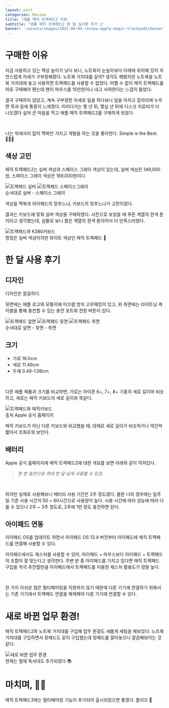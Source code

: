 ```yaml
---
layout: post
categories: Review
title: '애플 매직 트랙패드2 리뷰'
subtitle: '애플 매직 트랙패드2 한 달 실사용 후기 🐥'
banner: '/assets/images/2021-04-04-review-apple-magic-trackpad2/banner.jpeg'
---
```


# 구매한 이유

지금 사용하고 있는 책상 높이가 낮다 보니, 노트북이 눈높이보다 아래에 위치해 있어 자연스럽게 자세가 구부정해졌다.
노트북 거치대를 살까? 생각도 해봤지만 노트북을 노트북 거치대에 놓고 사용하면 트랙패드를 사용할 수 없었다.
어쩔 수 없이 매직 트랙패드를 따로 구매해야 됐는데 왠지 마우스를 15만원이나 내고 사야한다는 느낌이 들었다.

결국 구매하지 않았고, 계속 구부정한 자세로 일을 하다보니 일을 마치고 잠자리에 누우면 목과 등에 통증이 느껴졌다.
이러다가는 몇 년 뒤, 몇십 년 뒤에 디스크 치료비가 더 나오겠다 싶어 큰 마음을 먹고 애플 매직 트랙패드2를 구매하게 되었다.

<br>

나는 악세사리 없이 맥북만 가지고 개발을 하는 것을 좋아한다. Simple is the Best. 👩🏻‍💻

## 색상 고민

매직 트랙패드2는 실버 색상과 스페이스 그레이 색상이 있는데, 실버 색상은 149,000원, 스페이스 그레이 색상은 169,000원이다. 

<div class="d-flex flex-column flex-md-row justify-content-md-between">
    <img src="/assets/images/2021-04-04-review-apple-magic-trackpad2/01.%20트랙패드%20실버.jpeg" alt="트랙패드 실버" class="col-md-6 mb-0"/>
    <img src="/assets/images/2021-04-04-review-apple-magic-trackpad2/01.%20트랙패드%20스페이스그레이.jpeg" alt="트랙패드 스페이스그레이" class="col-md-6 mb-0"/>
</div>

<figcaption class="mt-0">순서대로 실버 - 스페이스 그레이</figcaption>

색상을 맥북과 아이패드의 맞추느냐, 키보드의 맞추느냐가 고민이였다.

결과는 키보드에 맞춰 실버 색상을 구매하였다. 
사진으로 보았을 때 푸른 계열의 흰색 톤이라고 생각했는데, 실물로 보니 붉은 계열의 흰색 톤이어서 더 만족스러웠다.

<img src="/assets/images/2021-04-04-review-apple-magic-trackpad2/02.%20트랙패드와%20K380키보드.jpg" alt="트랙패드와 K380키보드" class="col-md-6"/>

<figcaption class="mt-3">명칭은 실버 색상이지만 화이트 색상인 매직 트랙패드 👀</figcaption>

# 한 달 사용 후기

## 디자인

디자인은 깔끔하다. 

뒷면에는 애플 로고와 모퉁이에 미끄럼 방지 고무패킹이 있고, 위 측면에는 라이트닝 케이블을 통해 충천할 수 있는 충전 포트와 전원 버튼이 있다.

<div class="d-flex flex-column flex-md-row justify-content-md-between">
    <img src="/assets/images/2021-04-04-review-apple-magic-trackpad2/03.%20트랙패드%20앞면.jpg" alt="트랙패드 앞면" class="col-md-4 mb-md-0"/>
    <img src="/assets/images/2021-04-04-review-apple-magic-trackpad2/03.%20트랙패드%20뒷면.jpg" alt="트랙패드 뒷면" class="col-md-4 mb-md-0"/>
    <img src="/assets/images/2021-04-04-review-apple-magic-trackpad2/03.%20트랙패드%20측면.jpg" alt="트랙패드 측면" class="col-md-4 mb-md-0"/>
</div>

<figcaption class="mt-3">순서대로 앞면 - 뒷면 - 측면</figcaption>

## 크기

- 가로 16.0cm
- 세로 11.49cm
- 두께 0.49-1.09cm

<br>

다른 애플 제품과 크기를 비교하면, 가로는 아이폰 6+, 7+, 8+ 기종의 세로 길이와 비슷하고, 세로는 매직 키보드의 세로 길이와 똑같다.

<img src="/assets/images/2021-04-04-review-apple-magic-trackpad2/04.%20트랙패드와%20매직키보드.jpeg" alt="트랙패드와 매직키보드" class="col-12"/>

<figcaption class="mt-3">출처 Apple 공식 홈페이지</figcaption>

매직 키보드가 아닌 다른 키보드와 비교했을 때, 대체로 세로 길이가 비슷하거나 약간씩 짧아서 조화로워 보인다.

## 배터리

Apple 공식 홈페이지에 매직 트랙패드2에 대한 개요를 보면 아래와 같이 적혀있다. 

> *한 번 충전으로 최대 한 달 넘게 사용할 수 있죠.*

<br>

하지만 실제로 사용해보니 배터리 사용 기간은 2주 정도였다. 물론 나의 경우에는 일주일 기준 사용 시간이 50 ~ 60시간으로 사용량이 높다.
사용 시간에 따라 성능에 따라 다를 수 있으나 2주 ~ 3주 정도로, 2주에 1번 정도 충전하면 된다.

## 아이패드 연동

아이패드 OS를 업데이트 하면서 아이패드 OS 13.4 버전부터 아이패드에 매직 트랙패드를 연결해 사용할 수 있다.

아이패드에서도 제스처를 사용할 수 있어, 아이패드 + 마우스보다 아이패드 + 트랙패드의 조합이 잘 맞는다고 생각한다.
주변 분 중 아이패드를 가지고 있다면 매직 트랙패드 구입을 적극 추천할만큼 아이패드에서 트랙패드를 이용한 제스처 활용도가 정말 높다.

<br>

한 가지 아쉬운 점은 멀티페어링을 지원하지 않기 때문에 다른 기기에 연결하기 위해서는 기존 기기에서 트랙패드 연결을 해제해야 다른 기기에 연결할 수 있다.

# 새로 바뀐 업무 환경!

매직 트랙패드2와 노트북 거치대를 구입해 업무 환경도 새롭게 세팅을 해보았다. 
노트북 거치대를 구입하면서 장패드도 같이 구입했는데 장패드를 깔아놓으니 깔끔해보이는 것 같다.

<img src="/assets/images/2021-04-04-review-apple-magic-trackpad2/05.%20새로%20바뀐%20업무%20환경.jpg" alt="새로 바뀐 업무 환경" class="col-12"/>

<figcaption class="mt-3">현재는 옆에 독서대도 추가되었다 📚</figcaption>

# 마치며, 🙇🏻

매직 트랙패드3에는 멀티페어링 기능이 추가되어 출시되었으면 좋겠다. 플리즈 🙏